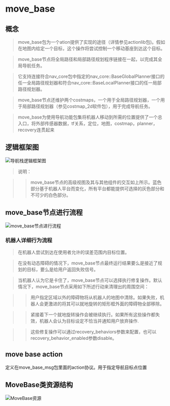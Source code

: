 # move_base

## 概念

> move_base包为一个ation提供了实现的途径（详情参见actionlib包)。假如在地图内给定一个目标，这个操作将尝试控制一个移动基座到达这个目标。

>move_base节点将全局路径和局部路径规划程序链接在一起，以完成其全局导航任务。

>它支持连接符合nav_core包中指定的nav_core::BaseGlobalPlanner接口的任一全局路径规划器和符合nav_core::BaseLocalPlanner接口的任一局部路径规划器。

>move_base节点还维护两个costmaps，一个用于全局路径规划器，一个用于局部路径规划器（参见costmap_2d软件包），用于完成导航任务。

>move_base为使用导航功能包集将机器人移动到所需的位置提供了一个总入口，将外部传感器数据，tf关系，定位，地图，costmap，planner，recovery连贯起来

## 逻辑框架图

![导航栈逻辑框架图](http://wiki.ros.org/move_base?action=AttachFile&do=get&target=overview_tf_small.png)

>说明：

>> move_base节点的高级视图及其与其他组件的交互如上所示。蓝色部分基于机器人平台而变化，所有平台都能提供可选择的灰色部分和不可少的白色部分。


## move_base节点进行流程

![move_base节点进行流程](http://wiki.ros.org/move_base?action=AttachFile&do=get&target=recovery_behaviors.png)

### 机器人详细行为流程

>在机器人尝试到达在使用者允许的误差范围内目标位置。

>在没有动态障碍的情况下，move_base节点最终运行结果要么是接近了规划的目标，要么是给用户返回失败信号。

>当机器人认为它是卡住了，move_base节点可以选择执行修复操作。默认情况下，move_base节点采用如下所述行动来清理出的周围空间：

>>用户指定区域以外的障碍物将从机器人的地图中清除。如果失败，机器人会更激进的将其可以就地旋转的矩形框外面的障碍物全部移除。

>>紧接着下一个就地旋转操作会被继续执行。如果所有这些操作都失效，机器人会认为目标设定不恰当并通知用户放弃操作.

>>这些修复操作可以通过recovery_behaviors参数来配置，也可以recovery_behavior_enabled参数disable。

## move base action

定义在move_base_msg包里面的action协议。用于指定导航目标点位置

## MoveBase类资源结构

 ![MoveBase资源](/home/ld/native/navigation/move_base/image/resource.png)

